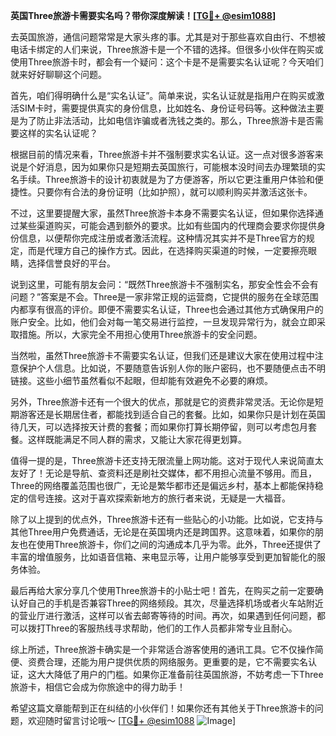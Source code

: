 **英国Three旅游卡需要实名吗？带你深度解读！[[TG💪+ @esim1088](https://t.me/s/esim1088)]**

去英国旅游，通信问题常常是大家头疼的事。尤其是对于那些喜欢自由行、不想被电话卡绑定的人们来说，Three旅游卡是一个不错的选择。但很多小伙伴在购买或使用Three旅游卡时，都会有一个疑问：这个卡是不是需要实名认证呢？今天咱们就来好好聊聊这个问题。

首先，咱们得明确什么是“实名认证”。简单来说，实名认证就是指用户在购买或激活SIM卡时，需要提供真实的身份信息，比如姓名、身份证号码等。这种做法主要是为了防止非法活动，比如电信诈骗或者洗钱之类的。那么，Three旅游卡是否需要这样的实名认证呢？

根据目前的情况来看，Three旅游卡并不强制要求实名认证。这一点对很多游客来说是个好消息，因为如果你只是短期去英国旅行，可能根本没时间去办理繁琐的实名手续。Three旅游卡的设计初衷就是为了方便游客，所以它更注重用户体验和便捷性。只要你有合法的身份证明（比如护照），就可以顺利购买并激活这张卡。

不过，这里要提醒大家，虽然Three旅游卡本身不需要实名认证，但如果你选择通过某些渠道购买，可能会遇到额外的要求。比如有些国内的代理商会要求你提供身份信息，以便帮你完成注册或者激活流程。这种情况其实并不是Three官方的规定，而是代理方自己的操作方式。因此，在选择购买渠道的时候，一定要擦亮眼睛，选择信誉良好的平台。

说到这里，可能有朋友会问：“既然Three旅游卡不强制实名，那安全性会不会有问题？”答案是不会。Three是一家非常正规的运营商，它提供的服务在全球范围内都享有很高的评价。即便不需要实名认证，Three也会通过其他方式确保用户的账户安全。比如，他们会对每一笔交易进行监控，一旦发现异常行为，就会立即采取措施。所以，大家完全不用担心使用Three旅游卡的安全问题。

当然啦，虽然Three旅游卡不需要实名认证，但我们还是建议大家在使用过程中注意保护个人信息。比如说，不要随意告诉别人你的账户密码，也不要随便点击不明链接。这些小细节虽然看似不起眼，但却能有效避免不必要的麻烦。

另外，Three旅游卡还有一个很大的优点，那就是它的资费非常灵活。无论你是短期游客还是长期居住者，都能找到适合自己的套餐。比如，如果你只是计划在英国待几天，可以选择按天计费的套餐；而如果你打算长期停留，则可以考虑包月套餐。这样既能满足不同人群的需求，又能让大家花得更划算。

值得一提的是，Three旅游卡还支持无限流量上网功能。这对于现代人来说简直太友好了！无论是导航、查资料还是刷社交媒体，都不用担心流量不够用。而且，Three的网络覆盖范围也很广，无论是繁华都市还是偏远乡村，基本上都能保持稳定的信号连接。这对于喜欢探索新地方的旅行者来说，无疑是一大福音。

除了以上提到的优点外，Three旅游卡还有一些贴心的小功能。比如说，它支持与其他Three用户免费通话，无论是在英国境内还是跨国界。这意味着，如果你的朋友也在使用Three旅游卡，你们之间的沟通成本几乎为零。此外，Three还提供了丰富的增值服务，比如语音信箱、来电显示等，让用户能够享受到更加智能化的服务体验。

最后再给大家分享几个使用Three旅游卡的小贴士吧！首先，在购买之前一定要确认好自己的手机是否兼容Three的网络频段。其次，尽量选择机场或者火车站附近的营业厅进行激活，这样可以省去邮寄等待的时间。再次，如果遇到任何问题，都可以拨打Three的客服热线寻求帮助，他们的工作人员都非常专业且耐心。

综上所述，Three旅游卡确实是一个非常适合游客使用的通讯工具。它不仅操作简便、资费合理，还能为用户提供优质的网络服务。更重要的是，它不需要实名认证，这大大降低了用户的门槛。如果你正准备前往英国旅游，不妨考虑一下Three旅游卡，相信它会成为你旅途中的得力助手！

希望这篇文章能帮到正在纠结的小伙伴们！如果你还有其他关于Three旅游卡的问题，欢迎随时留言讨论哦～ [[TG💪+ @esim1088](https://t.me/s/esim1088) ![Image](https://i.postimg.cc/4NQfJmqS/Snipaste-2025-05-13-00-14-12.png)]